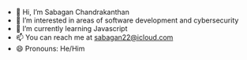 - 👋 Hi, I’m Sabagan Chandrakanthan
- 👀 I’m interested in areas of software development and cybersecurity
- 🌱 I’m currently learning Javascript
- 📫 You can reach me at sabagan22@icloud.com
- 😄 Pronouns: He/Him
